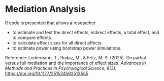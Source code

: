 # Mediation Analysis

R code is presented that allows a researcher

- to estimate and test the direct effects, indirect effects, a total effect, and to compare effects.
- to calculate effect sizes for all direct effects.
- to estimate power using bootstrap power simulations.

Reference: Ledermann, T., Rudaz, M., & Fritz, M. S. (2025). On partial versus full mediation and the importance of effect sizes. _Advances in Methods and Practices in Psychological Science, 8_(3). https://doi.org/10.1177/251524592513555
